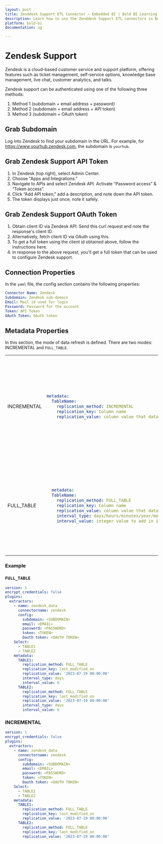 ```yaml
---
layout: post
title: Zenddesk Support ETL Connector – Embedded BI | Bold BI Learning
description: Learn how to use the Zenddesk Support ETL connectors in Bold BI Enterprise Edition. Discover simple steps to integrate data smoothly and make the most of your analytics.
platform: bold-bi
documentation: ug

---
```


# Zendesk Support

Zendesk is a cloud-based customer service and support platform, offering features such as ticket management, self-service options, knowledge base management, live chat, customer analytics, and talks.

Zendesk support can be authenticated using one of the following three methods:
1. Method 1 (subdomain + email address + password)
2. Method 2 (subdomain + email address + API token)
3. Method 3 (subdomain + OAuth token)

## Grab Subdomain
Log into Zendesk to find your subdomain in the URL. For example, for https://www.yourhub.zendesk.com, the subdomain is ``yourhub``.

## Grab Zendesk Support API Token
1. In Zendesk (top right), select Admin Center.
2. Choose "Apps and Integrations."
3. Navigate to APIs and select Zendesk API. Activate “Password access” & “Token access”.
4. Click “Add API token,” add a description, and note down the API token.
5. The token displays just once; note it safely.

## Grab Zendesk Support OAuth Token
1. Obtain client ID via Zendesk API: Send this curl request and note the response's client ID.
2. Alternatively, fetch client ID via OAuth using this.
3. To get a full token using the client id obtained above, follow the instructions here.
4. In response to the above request, you'll get a full token that can be used to configure Zendesk support.

## Connection Properties
In the ``yaml`` file, the config section contains the following properties:

```yaml
Connector Name: Zendesk
Subdomain: Zendesk sub-domain
Email: Mail id used for login
Password: Password for the account
Token: API Token
OAuth Token: OAuth token
```


## Metadata Properties
In this section, the mode of data refresh is defined. There are two modes: INCREMENTAL and ``FULL_TABLE``.

<table>
    <tr>
        <td></td>
        <td></td>
        <td></td>
    </tr>
    <tr>
        <td>INCREMENTAL</td>
        <td>

```yaml
metadata:
  TableName:
    replication_method: INCREMENTAL
    replication_key: Column name
    replication_value: column value that data starts from
```
</td>
        <td>This mode will fetch data from date column mentioned replication key from the start date as mentioned in replication_value.  Once it is Scheduled,  replication_value updated automatically from the imported data.</td>
    </tr>
    <tr>
        <td>FULL_TABLE</td>
        <td>

```yaml
  metadata:
  TableName:
    replication_method: FULL_TABLE
    replication_key: Column name
    replication_value: column value that data starts from
    interval_type: days/hours/minutes/year/month
    interval_value: integer value to add in interval type

```
</td>
        <td>This mode will fetch data from date column mentioned replication key from the start date as mentioned in replication value. Once it is Scheduled,  replication_value updated automatically from the imported data.</td>
    </tr>
</table>

### Example
### ``FULL_TABLE``

```yaml
version: 1
encrypt_credentials: false
plugins:
  extractors:
    - name: zendesk_data
      connectorname: zendesk
      config:
        subdomain: <SUBDOMAIN>
        email: <EMAIL>
        password: <PASSWORD>
        token: <TOKEN>
        Oauth token: <OAUTH TOKEN>
    Select:
      - TABLE1
      - TABLE2
    metadata:
      TABLE1:
        replication_method: FULL_TABLE
        replication_key: last_modified_on
        replication_value: '2023-07-19 00:00:00'
        interval_type: days
        interval_value: 6
      TABLE2:
        replication_method: FULL_TABLE
        replication_key: last_modified_on
        replication_value: '2023-07-19 00:00:00'
        interval_type: days
        interval_value: 6
```

### INCREMENTAL

```yaml
version: 1
encrypt_credentials: false
plugins:
  extractors:
    - name: zendesk_data
      connectorname: zendesk
      config:
        subdomain: <SUBDOMAIN>
        email: <EMAIL>
        password: <PASSWORD>
        token: <TOKEN>
        Oauth token: <OAUTH TOKEN>
    Select:
      - TABLE1
      - TABLE2
    metadata:
      TABLE1:
        replication_method: FULL_TABLE
        replication_key: last_modified_on
        replication_value: '2023-07-19 00:00:00'
      TABLE2:
        replication_method: FULL_TABLE
        replication_key: last_modified_on
        replication_value: '2023-07-19 00:00:00'
```

